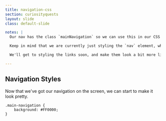 ```yaml
---
title: navigation-css
section: curiosityquests
layout: slide
class: default-slide

notes: |
  Our nav has the class `mainNavigation` so we can use this in our CSS to add some design to our nav.

  Keep in mind that we are currently just styling the `nav` element, which is a container for all our navigation links.

  We'll get to styling the links soon, and make them look a bit more like buttons.

---
```


## Navigation Styles

Now that we've got our navigation on the screen, we can start to make it look pretty.

    .main-navigation {
        background: #FF0000;
    }

